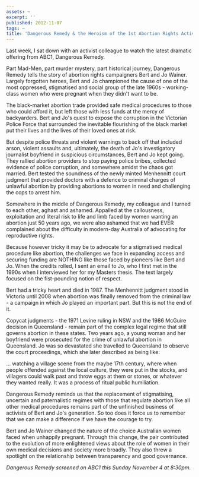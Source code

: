 ```yaml
---
assets: ~
excerpt: ''
published: 2012-11-07
tags: ~
title: 'Dangerous Remedy & the Heroism of the 1st Abortion Rights Activists '
---
```

Last week, I sat down with an activist colleague to watch the latest dramatic offering from ABC1, Dangerous Remedy.

Part Mad-Men, part murder mystery, part historical journey, Dangerous Remedy tells the story of abortion rights campaigners Bert and Jo Wainer. Largely forgotten heroes, Bert and Jo championed the cause of one of the most oppressed, stigmatised and social group of the late 1960s - working-class women who were pregnant when they didn't want to be.

The black-market abortion trade provided safe medical procedures to those who could afford it, but left those with less funds at the mercy of backyarders. Bert and Jo's quest to expose the corruption in the Victorian Police Force that surrounded the inevitable flourishing of the black market put their lives and the lives of their loved ones at risk.

But despite police threats and violent warnings to back off that included arson, violent assaults and, ultimately, the death of Jo's investigatory journalist boyfriend in suspicious circumstances, Bert and Jo kept going. They rallied abortion providers to stop paying police bribes, collected evidence of police corruption, and somewhere amidst the chaos got married. Bert tested the soundness of the newly minted Menhennitt court judgment that provided doctors with a defence to criminal charges of unlawful abortion by providing abortions to women in need and challenging the cops to arrest him.

Somewhere in the middle of Dangerous Remedy, my colleague and I turned to each other, aghast and ashamed. Appalled at the callousness, exploitation and literal risk to life and limb faced by women wanting an abortion just 50 years ago, we were also ashamed that we had EVER complained about the difficulty in modern-day Australia of advocating for reproductive rights.

Because however tricky it may be to advocate for a stigmatised medical procedure like abortion, the challenges we face in expanding access and securing funding are NOTHING like those faced by pioneers like Bert and Jo. When the credits rolled, I sent an email to Jo, who I first met in the 1990s when I interviewed her for my Masters thesis. The text largely focused on the fist-pounding notion of respect.

Bert had a tricky heart and died in 1987. The Menhennitt judgment stood in Victoria until 2008 when abortion was finally removed from the criminal law - a campaign in which Jo played an important part. But this is not the end of it.

Copycat judgments - the 1971 Levine ruling in NSW and the 1986 McGuire decision in Queensland - remain part of the complex legal regime that still governs abortion in these states. Two years ago, a young woman and her boyfriend were prosecuted for the crime of unlawful abortion in Queensland. Jo was so devastated she travelled to Queensland to observe the court proceedings, which she later described as being like:

... watching a village scene from the maybe 17th century, where when people offended against the local culture, they were put in the stocks, and villagers could walk past and throw eggs at them or stones, or whatever they wanted really. It was a process of ritual public humiliation.

Dangerous Remedy reminds us that the replacement of stigmatising, uncertain and paternalistic regimes with those that regulate abortion like all other medical procedures remains part of the unfinished business of activists of Bert and Jo's generation. So too does it force us to remember that we can make a difference if we have the courage to try.

Bert and Jo Wainer changed the nature of the choice Australian women faced when unhappily pregnant. Through this change, the pair contributed to the evolution of more enlightened views about the role of women in their own medical decisions and society more broadly. They also threw a spotlight on the relationship between transparency and good governance.

*Dangerous Remedy screened on ABC1 this Sunday November 4 at 8:30pm.*